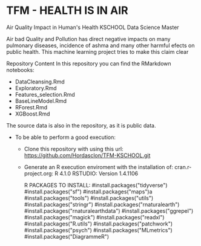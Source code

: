 # TFM - HEALTH IS IN AIR
Air Quality Impact in Human's Health
KSCHOOL Data Science Master

Air bad Quality and Pollution has direct negative impacts on many pulmonary diseases, incidence of ashma and many other harmful efects on public health.
This machine learning project tries to make this claim clear

Repository Content
In this repository you can find the RMarkdown notebooks:
- DataCleansing.Rmd
- Exploratory.Rmd
- Features_selection.Rmd
- BaseLineModel.Rmd
- RForest.Rmd
- XGBoost.Rmd

The source data is also in the repository, as it is public data.

* To be able to perform a good execution:

  - Clone this repository with using this url: https://github.com/Hordasclon/TFM-KSCHOOL.git

  - Generate an R execution enviroment with the installation of:
    cran.r-project.org: R 4.1.0
    RSTUDIO: Version 1.4.1106

    R PACKAGES TO INSTALL:
    #install.packages("tidyverse") 
    #install.packages("sf") 
    #install.packages("maps")a 
    #install.packages("tools") 
    #install.packages("utils") 
    #install.packages("stringr") 
    #install.packages("rnaturalearth") 
    #install.packages("rnaturalearthdata")
    #install.packages("ggrepel") 
    #install.packages("magick")
    #install.packages("readxl") 
    #install.packages("R.utils")
    #install.packages("patchwork")
    #install.packages("psych")
    #install.packages("MLmetrics")
    #install.packages("DiagrammeR") 

